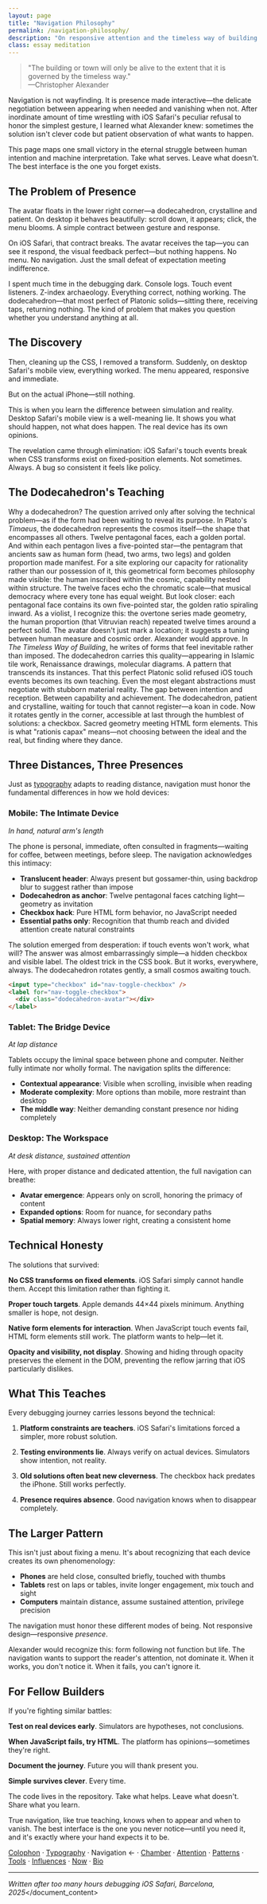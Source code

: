 ```yaml
---
layout: page
title: "Navigation Philosophy"
permalink: /navigation-philosophy/
description: "On responsive attention and the timeless way of building digital spaces"
class: essay meditation
---
```


<blockquote class="poetic">
"The building or town will only be alive to the extent that it is governed by the timeless way."<br>
—<span class="small-caps">Christopher Alexander</span>
</blockquote>

<p class="drop-cap">Navigation is not wayfinding. It is presence made interactive—the delicate negotiation between appearing when needed and vanishing when not. After inordinate amount of time wrestling with iOS Safari's peculiar refusal to honor the simplest gesture, I learned what <span class="small-caps">Alexander</span> knew: sometimes the solution isn't clever code but patient observation of what wants to happen.</p>

This page maps one small victory in the eternal struggle between human intention and machine interpretation. Take what serves. Leave what doesn't. The best interface is the one you forget exists.

<div class="ornament philosophical"></div>

## The Problem of Presence

The avatar floats in the lower right corner—a dodecahedron, crystalline and patient. On desktop it behaves beautifully: scroll down, it appears; click, the menu blooms. A simple contract between gesture and response.

On iOS Safari, that contract breaks. The avatar receives the tap—you can see it respond, the visual feedback perfect—but nothing happens. No menu. No navigation. Just the small defeat of expectation meeting indifference.

I spent much time in the debugging dark. Console logs. Touch event listeners. Z-index archaeology. Everything correct, nothing working. The dodecahedron—that most perfect of Platonic solids—sitting there, receiving taps, returning nothing. The kind of problem that makes you question whether you understand anything at all.

<div class="ornament personal"></div>

## The Discovery

Then, cleaning up the CSS, I removed a transform. Suddenly, on desktop Safari's mobile view, everything worked. The menu appeared, responsive and immediate.

But on the actual iPhone—still nothing.

This is when you learn the difference between simulation and reality. Desktop Safari's mobile view is a well-meaning lie. It shows you what should happen, not what does happen. The real device has its own opinions.

The revelation came through elimination: iOS Safari's touch events break when CSS transforms exist on fixed-position elements. Not sometimes. Always. A bug so consistent it feels like policy.

<div class="ornament thought"></div>

## The Dodecahedron's Teaching

Why a dodecahedron? The question arrived only after solving the technical problem—as if the form had been waiting to reveal its purpose.
In <span class="small-caps">Plato</span>'s <em>Timaeus</em>, the dodecahedron represents the cosmos itself—the shape that encompasses all others. Twelve pentagonal faces, each a golden portal. And within each pentagon lives a five-pointed star—the pentagram that ancients saw as human form (head, two arms, two legs) and golden proportion made manifest. For a site exploring our capacity for rationality rather than our possession of it, this geometrical form becomes philosophy made visible: the human inscribed within the cosmic, capability nested within structure.
The twelve faces echo the chromatic scale—that musical democracy where every tone has equal weight. But look closer: each pentagonal face contains its own five-pointed star, the golden ratio spiraling inward. As a violist, I recognize this: the overtone series made geometry, the human proportion (that Vitruvian reach) repeated twelve times around a perfect solid. The avatar doesn't just mark a location; it suggests a tuning between human measure and cosmic order.
<span class="small-caps">Alexander</span> would approve. In <em>The Timeless Way of Building</em>, he writes of forms that feel inevitable rather than imposed. The dodecahedron carries this quality—appearing in Islamic tile work, Renaissance drawings, molecular diagrams. A pattern that transcends its instances.
That this perfect Platonic solid refused iOS touch events becomes its own teaching. Even the most elegant abstractions must negotiate with stubborn material reality. The gap between intention and reception. Between capability and achievement. The dodecahedron, patient and crystalline, waiting for touch that cannot register—a koan in code.
Now it rotates gently in the corner, accessible at last through the humblest of solutions: a checkbox. Sacred geometry meeting HTML form elements. This is what "rationis capax" means—not choosing between the ideal and the real, but finding where they dance.

<div class="ornament thought"></div>

## Three Distances, Three Presences

Just as [typography](/typography/) adapts to reading distance, navigation must honor the fundamental differences in how we hold devices:

### Mobile: The Intimate Device
*In hand, natural arm's length*

The phone is personal, immediate, often consulted in fragments—waiting for coffee, between meetings, before sleep. The navigation acknowledges this intimacy:

- **Translucent header**: Always present but gossamer-thin, using backdrop blur to suggest rather than impose
- **Dodecahedron as anchor**: Twelve pentagonal faces catching light—geometry as invitation
- **Checkbox hack**: Pure HTML form behavior, no JavaScript needed
- **Essential paths only**: Recognition that thumb reach and divided attention create natural constraints

The solution emerged from desperation: if touch events won't work, what will? The answer was almost embarrassingly simple—a hidden checkbox and visible label. The oldest trick in the CSS book. But it works, everywhere, always. The dodecahedron rotates gently, a small cosmos awaiting touch.

```html
<input type="checkbox" id="nav-toggle-checkbox" />
<label for="nav-toggle-checkbox">
  <div class="dodecahedron-avatar"></div>
</label>
```

### Tablet: The Bridge Device
*At lap distance*

Tablets occupy the liminal space between phone and computer. Neither fully intimate nor wholly formal. The navigation splits the difference:

- **Contextual appearance**: Visible when scrolling, invisible when reading
- **Moderate complexity**: More options than mobile, more restraint than desktop
- **The middle way**: Neither demanding constant presence nor hiding completely

### Desktop: The Workspace
*At desk distance, sustained attention*

Here, with proper distance and dedicated attention, the full navigation can breathe:

- **Avatar emergence**: Appears only on scroll, honoring the primacy of content
- **Expanded options**: Room for nuance, for secondary paths
- **Spatial memory**: Always lower right, creating a consistent home

<div class="ornament musical"></div>

## Technical Honesty

The solutions that survived:

**No CSS transforms on fixed elements**. iOS Safari simply cannot handle them. Accept this limitation rather than fighting it.

**Proper touch targets**. <span class="small-caps">Apple</span> demands <span class="oldstyle">44×44</span> pixels minimum. Anything smaller is hope, not design.

**Native form elements for interaction**. When JavaScript touch events fail, HTML form elements still work. The platform wants to help—let it.

**Opacity and visibility, not display**. Showing and hiding through opacity preserves the element in the DOM, preventing the reflow jarring that iOS particularly dislikes.

<div class="ornament section"></div>

## What This Teaches

Every debugging journey carries lessons beyond the technical:

1. **Platform constraints are teachers**. iOS <span class="small-caps">Safari</span>'s limitations forced a simpler, more robust solution.

2. **Testing environments lie**. Always verify on actual devices. Simulators show intention, not reality.

3. **Old solutions often beat new cleverness**. The checkbox hack predates the iPhone. Still works perfectly.

4. **Presence requires absence**. Good navigation knows when to disappear completely.

<div class="ornament philosophical"></div>

## The Larger Pattern

This isn't just about fixing a menu. It's about recognizing that each device creates its own phenomenology:

- **Phones** are held close, consulted briefly, touched with thumbs
- **Tablets** rest on laps or tables, invite longer engagement, mix touch and sight
- **Computers** maintain distance, assume sustained attention, privilege precision

The navigation must honor these different modes of being. Not responsive design—responsive *presence*.

<span class="small-caps">Alexander</span> would recognize this: form following not function but life. The navigation wants to support the reader's attention, not dominate it. When it works, you don't notice it. When it fails, you can't ignore it.

<div class="ornament personal"></div>

## For Fellow Builders

If you're fighting similar battles:

**Test on real devices early**. Simulators are hypotheses, not conclusions.

**When JavaScript fails, try HTML**. The platform has opinions—sometimes they're right.

**Document the journey**. Future you will thank present you.

**Simple survives clever**. Every time.

The code lives in the repository. Take what helps. Leave what doesn't. Share what you learn.

<div class="ornament philosophical"></div>

<p class="whisper">
True navigation, like true teaching, knows when to appear and when to vanish. The best interface is the one you never notice—until you need it, and it's exactly where your hand expects it to be.
</p>

<nav class="about-enfilade">
  <a href="/colophon/">Colophon</a>
  <span class="separator">·</span>
  <a href="/typography/">Typography</a>
  <span class="separator">·</span>
  <span class="current">Navigation <span class="arrow">←</span></span>
  <span class="separator">·</span>
  <a href="/chamber/">Chamber</a>
  <span class="separator">·</span>
  <a href="/attention/">Attention</a>
  <span class="separator">·</span>
  <a href="/patterns/">Patterns</a>
  <span class="separator">·</span>
  <a href="/tools/">Tools</a>
  <span class="separator">·</span>
  <a href="/influences/">Influences</a>
  <span class="separator">·</span>
  <a href="/now/">Now</a>
  <span class="separator">·</span>
  <a href="/bio/">Bio</a>
</nav>

---

<em>Written after too many hours debugging iOS Safari, Barcelona, <span class="oldstyle">2025</span></em></document_content>
</invoke>